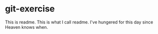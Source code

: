# git-exercise 
This is readme. This is what I call readme. 
I've hungered for this day since Heaven knows when. 